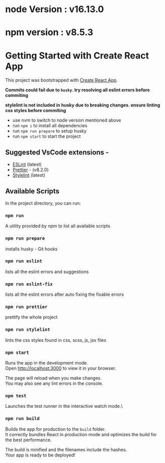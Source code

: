 # node Version : v16.13.0

# npm version : v8.5.3

# Getting Started with Create React App

This project was bootstrapped with [Create React App](https://github.com/facebook/create-react-app).

**Commits could fail due to `husky`. try resolving all eslint errors before commiting**

**stylelint is not included in husky due to breaking changes. ensure linting css styles before commiting**

- use nvm to switch to node version mentioned above
- run `npm i` to install all dependencies
- run `npm run prepare` to setup husky
- run `npm start` to start the project

## Suggested VsCode extensions -

- [ESLint](https://marketplace.visualstudio.com/items?itemName=dbaeumer.vscode-eslint) (latest)
- [Prettier](https://marketplace.visualstudio.com/items?itemName=esbenp.prettier-vscode) - (v8.2.0)
- [Stylelint](https://marketplace.visualstudio.com/items?itemName=stylelint.vscode-stylelint) (latest)

## Available Scripts

In the project directory, you can run:

### `npm run`

A utility provided by npm to list all available scripts

### `npm run prepare`

installs husky - Git hooks

### `npm run eslint`

lists all the eslint errors and suggestions

### `npm run eslint-fix`

lists all the eslint errors after auto fixing the fixable errors

### `npm run prettier`

prettify the whole project

### `npm run stylelint`

lints the css styles found in css, scss, js, jsx files

### `npm start`

Runs the app in the development mode.\
Open [http://localhost:3000](http://localhost:3000) to view it in your browser.

The page will reload when you make changes.\
You may also see any lint errors in the console.

### `npm test`

Launches the test runner in the interactive watch mode.\

### `npm run build`

Builds the app for production to the `build` folder.\
It correctly bundles React in production mode and optimizes the build for the best performance.

The build is minified and the filenames include the hashes.\
Your app is ready to be deployed!
